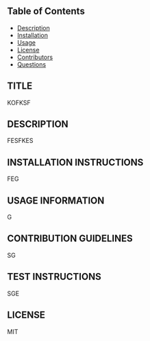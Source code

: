 ## Table of Contents
* [Description](#description)
* [Installation](#installation)
* [Usage](#usage)
* [License](#license)
* [Contributors](#contributors)
* [Questions](#questions)
        
## TITLE
KOFKSF

## DESCRIPTION 
FESFKES

## INSTALLATION INSTRUCTIONS 
FEG

## USAGE INFORMATION 
G

## CONTRIBUTION GUIDELINES 
SG

## TEST INSTRUCTIONS
SGE

## LICENSE
MIT